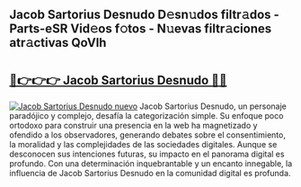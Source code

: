 ## Jacob Sartorius Desnudo D𝚎sn𝚞dos filtr𝚊dos - Parts-eSR Vid𝚎os f𝚘tos - N𝚞evas filtr𝚊ciones atr𝚊ctivas QoVlh

# <h2><a href="http://mb8pab.tromn.icu/?c=Jacob+Sartorius+Desnudo">🔗👉👉👉 Jacob Sartorius Desnudo 🔗🔗</a></h2>

[![Jacob Sartorius Desnudo nuevo](https://i.imgur.com/pEAQMta.gif)](http://mb8pab.tromn.icu/?c=Jacob+Sartorius+Desnudo)
Jacob Sartorius Desnudo, un personaje paradójico y complejo, desafía la categorización simple. Su enfoque poco ortodoxo para construir una presencia en la web ha magnetizado y ofendido a los observadores, generando debates sobre el consentimiento, la moralidad y las complejidades de las sociedades digitales. Aunque se desconocen sus intenciones futuras, su impacto en el panorama digital es profundo. Con una determinación inquebrantable y un encanto innegable, la influencia de Jacob Sartorius Desnudo en la comunidad digital es profunda.
